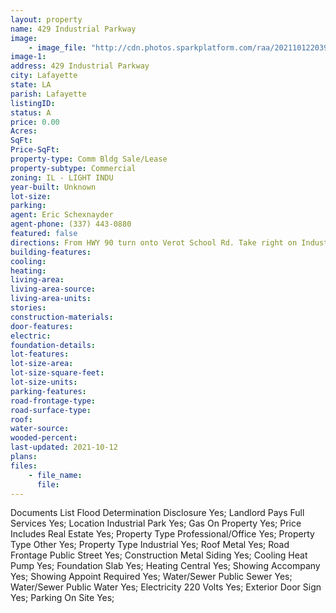 ```yaml
---
layout: property
name: 429 Industrial Parkway
image:
    - image_file: "http://cdn.photos.sparkplatform.com/raa/20211012203906705701000000.jpg"
image-1:
address: 429 Industrial Parkway
city: Lafayette
state: LA
parish: Lafayette
listingID: 
status: A
price: 0.00
Acres: 
SqFt: 
Price-SqFt: 
property-type: Comm Bldg Sale/Lease
property-subtype: Commercial
zoning: IL - LIGHT INDU
year-built: Unknown
lot-size: 
parking: 
agent: Eric Schexnayder
agent-phone: (337) 443-0880
featured: false
directions: From HWY 90 turn onto Verot School Rd. Take right on Industrial Pkwy. Building is on right.
building-features: 
cooling: 
heating: 
living-area: 
living-area-source: 
living-area-units: 
stories: 
construction-materials: 
door-features: 
electric: 
foundation-details: 
lot-features: 
lot-size-area: 
lot-size-square-feet: 
lot-size-units: 
parking-features: 
road-frontage-type: 
road-surface-type: 
roof: 
water-source: 
wooded-percent: 
last-updated: 2021-10-12
plans: 
files:
    - file_name:
      file:
---
```

Documents List	Flood Determination Disclosure	Yes;
Landlord Pays	Full Services	Yes;
Location	Industrial Park	Yes;
Gas	On Property	Yes;
Price Includes	Real Estate	Yes;
Property Type	Professional/Office	Yes;
Property Type	Other	Yes;
Property Type	Industrial	Yes;
Roof	Metal	Yes;
Road Frontage	Public Street	Yes;
Construction	Metal Siding	Yes;
Cooling	Heat Pump	Yes;
Foundation	Slab	Yes;
Heating	Central	Yes;
Showing	Accompany	Yes;
Showing	Appoint Required	Yes;
Water/Sewer	Public Sewer	Yes;
Water/Sewer	Public Water	Yes;
Electricity	220 Volts	Yes;
Exterior	Door Sign	Yes;
Parking	On Site	Yes;

